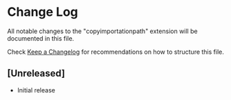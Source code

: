 # Change Log

All notable changes to the "copyimportationpath" extension will be documented in this file.

Check [Keep a Changelog](http://keepachangelog.com/) for recommendations on how to structure this file.

## [Unreleased]

- Initial release